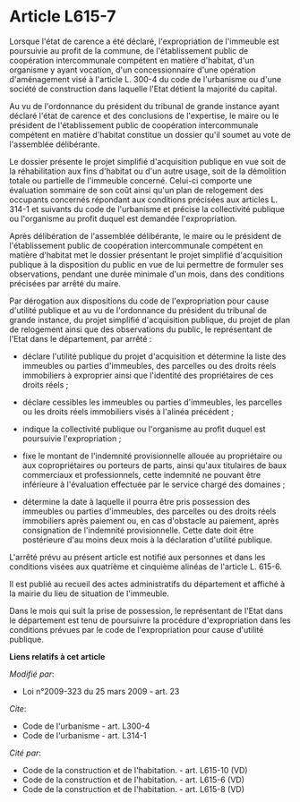 # Article L615-7

Lorsque l'état de carence a été déclaré, l'expropriation de l'immeuble est poursuivie au profit de la commune, de
l'établissement public de coopération intercommunale compétent en matière d'habitat, d'un organisme y ayant vocation, d'un
concessionnaire d'une opération d'aménagement visé à l'article L. 300-4 du code de l'urbanisme ou d'une société de
construction dans laquelle l'Etat détient la majorité du capital. 

Au vu de l'ordonnance du président du tribunal de grande instance ayant déclaré l'état de carence et des conclusions de
l'expertise, le maire ou le président de l'établissement public de coopération intercommunale compétent en matière d'habitat
constitue un dossier qu'il soumet au vote de l'assemblée délibérante. 

Le dossier présente le projet simplifié d'acquisition publique en vue soit de la réhabilitation aux fins d'habitat ou d'un
autre usage, soit de la démolition totale ou partielle de l'immeuble concerné. Celui-ci comporte une évaluation sommaire de
son coût ainsi qu'un plan de relogement des occupants concernés répondant aux conditions précisées aux articles L. 314-1 et
suivants du code de l'urbanisme et précise la collectivité publique ou l'organisme au profit duquel est demandée
l'expropriation. 

Après délibération de l'assemblée délibérante, le maire ou le président de l'établissement public de coopération
intercommunale compétent en matière d'habitat met le dossier présentant le projet simplifié d'acquisition publique à la
disposition du public en vue de lui permettre de formuler ses observations, pendant une durée minimale d'un mois, dans des
conditions précisées par arrêté du maire. 

Par dérogation aux dispositions du code de l'expropriation pour cause d'utilité publique et au vu de l'ordonnance du
président du tribunal de grande instance, du projet simplifié d'acquisition publique, du projet de plan de relogement ainsi
que des observations du public, le représentant de l'Etat dans le département, par arrêté :

- déclare l'utilité publique du projet d'acquisition et détermine la liste des immeubles ou parties d'immeubles, des
parcelles ou des droits réels immobiliers à exproprier ainsi que l'identité des propriétaires de ces droits réels ;

- déclare cessibles les immeubles ou parties d'immeubles, les parcelles ou les droits réels immobiliers visés à l'alinéa
précédent ;

- indique la collectivité publique ou l'organisme au profit duquel est poursuivie l'expropriation ;

- fixe le montant de l'indemnité provisionnelle allouée au propriétaire ou aux copropriétaires ou porteurs de parts, ainsi
qu'aux titulaires de baux commerciaux et professionnels, cette indemnité ne pouvant être inférieure à l'évaluation effectuée
par le service chargé des domaines ;

- détermine la date à laquelle il pourra être pris possession des immeubles ou parties d'immeubles, des parcelles ou des
droits réels immobiliers après paiement ou, en cas d'obstacle au paiement, après consignation de l'indemnité provisionnelle.
Cette date doit être postérieure d'au moins deux mois à la déclaration d'utilité publique.

L'arrêté prévu au présent article est notifié aux personnes et dans les conditions visées aux quatrième et cinquième alinéas
de l'article L. 615-6. 

Il est publié au recueil des actes administratifs du département et affiché à la mairie du lieu de situation de l'immeuble. 

Dans le mois qui suit la prise de possession, le représentant de l'Etat dans le département est tenu de poursuivre la
procédure d'expropriation dans les conditions prévues par le code de l'expropriation pour cause d'utilité publique.

**Liens relatifs à cet article**

_Modifié par_:

  - Loi n°2009-323 du 25 mars 2009 - art. 23

_Cite_:

  - Code de l'urbanisme - art. L300-4
  - Code de l'urbanisme - art. L314-1

_Cité par_:

  - Code de la construction et de l'habitation. - art. L615-10 (VD)
  - Code de la construction et de l'habitation. - art. L615-6 (VD)
  - Code de la construction et de l'habitation. - art. L615-8 (VD)
